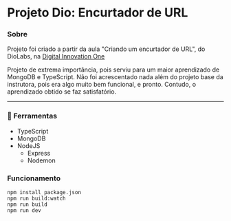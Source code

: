 # Projeto Dio: Encurtador de URL
### Sobre
Projeto foi criado a partir da aula "Criando um encurtador de URL", do DioLabs, na [Digital Innovation One](https://digitalinnovation.one/ "Digital Innovation One")

Projeto de extrema importância, pois serviu para um maior aprendizado de MongoDB e TypeScript. Não foi acrescentado nada além do projeto base da instrutora, pois era algo muito bem funcional, e pronto. Contudo, o aprendizado obtido se faz satisfatório.

---

### 🚀 Ferramentas
- TypeScript
- MongoDB
- NodeJS
	- Express
	- Nodemon

### Funcionamento
    npm install package.json
    npm run build:watch
    npm run build
    npm run dev
